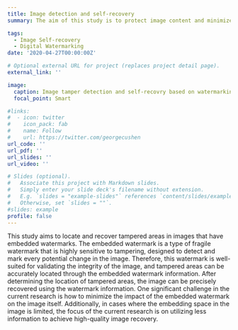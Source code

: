 ```yaml
---
title: Image detection and self-recovery 
summary: The aim of this study is to protect image content and minimize the impact of watermarks on images by using fragile watermarking techniques to locate and recover tampered areas in the images.

tags:
  - Image Self-recovery
  - Digital Watermarking
date: '2020-04-27T00:00:00Z'

# Optional external URL for project (replaces project detail page).
external_link: ''

image:
  caption: Image tamper detection and self-recovry based on watermarking
  focal_point: Smart

#links:
#  - icon: twitter
#    icon_pack: fab
#    name: Follow
#    url: https://twitter.com/georgecushen
url_code: ''
url_pdf: ''
url_slides: ''
url_video: ''

# Slides (optional).
#   Associate this project with Markdown slides.
#   Simply enter your slide deck's filename without extension.
#   E.g. `slides = "example-slides"` references `content/slides/example-slides.md`.
#   Otherwise, set `slides = ""`.
#slides: example
profile: false
---
```


This study aims to locate and recover tampered areas in images that have embedded watermarks. The embedded watermark is a type of fragile watermark that is highly sensitive to tampering, designed to detect and mark every potential change in the image. Therefore, this watermark is well-suited for validating the integrity of the image, and tampered areas can be accurately located through the embedded watermark information. After determining the location of tampered areas, the image can be precisely recovered using the watermark information. One significant challenge in the current research is how to minimize the impact of the embedded watermark on the image itself. Additionally, in cases where the embedding space in the image is limited, the focus of the current research is on utilizing less information to achieve high-quality image recovery.

